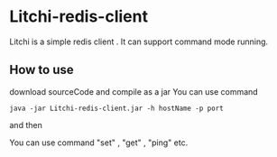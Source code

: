 # Litchi-redis-client
Litchi is a simple redis client . It can support command mode running.

## How to use 
download sourceCode and compile as a jar
You can use command 
```
java -jar Litchi-redis-client.jar -h hostName -p port 
```
and then 

You can use command "set" , "get" , "ping" etc.

